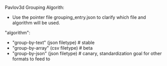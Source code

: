 Pavlov3d Grouping Algorith:
- Use the pointer file grouping_entry.json to clarify which file and algorithm will be used.

"algorithm":
- "group-by-text" (json filetype) # stable
- "group-by-array" (csv filetype) # beta
- "group-by-json" (json filetype) # canary, standardization goal for other formats to feed to